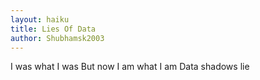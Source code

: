 ```yaml
---
layout: haiku
title: Lies Of Data
author: Shubhamsk2003
---
```



I was what I was
But now I am what I am
Data shadows lie